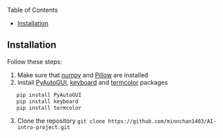 Table of Contents
- [Installation](#installation)


## Installation
Follow these steps:
1. Make sure that [numpy](https://pypi.org/project/numpy/) and [Pillow](https://pypi.org/project/Pillow/) are installed 
2. Install [PyAutoGUI](https://pypi.org/project/PyAutoGUI/), [keyboard](https://pypi.org/project/keyboard/) and [termcolor](https://pypi.org/project/termcolor/) packages 
```sh
   pip install PyAutoGUI
   pip install keyboard
   pip install termcolor
```
3. Clone the repository `git clone https://github.com/minnchan1403/AI-intro-project.git`
